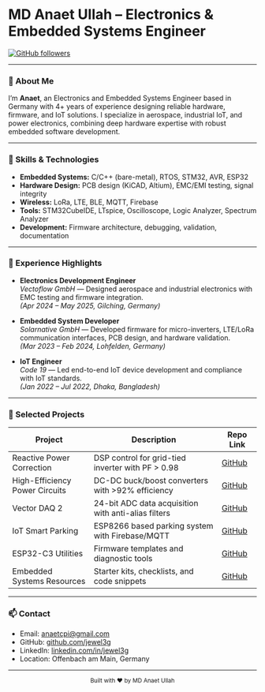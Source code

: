 # MD Anaet Ullah – Electronics & Embedded Systems Engineer

[![GitHub followers](https://img.shields.io/github/followers/jewel3g?label=Follow&style=social)](https://github.com/jewel3g)

---

### 👋 About Me

I’m **Anaet**, an Electronics and Embedded Systems Engineer based in Germany with 4+ years of experience designing reliable hardware, firmware, and IoT solutions. I specialize in aerospace, industrial IoT, and power electronics, combining deep hardware expertise with robust embedded software development.

---

### 🚀 Skills & Technologies

- **Embedded Systems:** C/C++ (bare-metal), RTOS, STM32, AVR, ESP32  
- **Hardware Design:** PCB design (KiCAD, Altium), EMC/EMI testing, signal integrity  
- **Wireless:** LoRa, LTE, BLE, MQTT, Firebase  
- **Tools:** STM32CubeIDE, LTspice, Oscilloscope, Logic Analyzer, Spectrum Analyzer  
- **Development:** Firmware architecture, debugging, validation, documentation

---

### 💼 Experience Highlights

- **Electronics Development Engineer**  
  *Vectoflow GmbH* — Designed aerospace and industrial electronics with EMC testing and firmware integration.  
  *(Apr 2024 – May 2025, Gilching, Germany)*

- **Embedded System Developer**  
  *Solarnative GmbH* — Developed firmware for micro-inverters, LTE/LoRa communication interfaces, PCB design, and hardware validation.  
  *(Mar 2023 – Feb 2024, Lohfelden, Germany)*

- **IoT Engineer**  
  *Code 19* — Led end-to-end IoT device development and compliance with IoT standards.  
  *(Jan 2022 – Jul 2022, Dhaka, Bangladesh)*

---

### 📂 Selected Projects

| Project                          | Description                                          | Repo Link                                         |
|---------------------------------|------------------------------------------------------|--------------------------------------------------|
| Reactive Power Correction        | DSP control for grid-tied inverter with PF > 0.98   | [GitHub](https://github.com/jewel3g/Reactive-Power-Correction) |
| High-Efficiency Power Circuits  | DC-DC buck/boost converters with >92% efficiency    | [GitHub](https://github.com/jewel3g/High-Efficiency-Power-Circuits) |
| Vector DAQ 2                    | 24-bit ADC data acquisition with anti-alias filters | [GitHub](https://github.com/jewel3g/Vector-DAQ2) |
| IoT Smart Parking              | ESP8266 based parking system with Firebase/MQTT     | [GitHub](https://github.com/jewel3g/IoT-Smart-Parking) |
| ESP32-C3 Utilities              | Firmware templates and diagnostic tools              | [GitHub](https://github.com/jewel3g/esp32-c3-utilities) |
| Embedded Systems Resources      | Starter kits, checklists, and code snippets          | [GitHub](https://github.com/jewel3g/embedded-systems-resources) |

---

### 📫 Contact

- Email: [anaetcpi@gmail.com](mailto:anaetcpi@gmail.com)  
- GitHub: [github.com/jewel3g](https://github.com/jewel3g)  
- LinkedIn: [linkedin.com/in/jewel3g](https://linkedin.com/in/jewel3g)  
- Location: Offenbach am Main, Germany  



---

<div align="center">
  <sub>Built with ❤️ by MD Anaet Ullah</sub>
</div>
